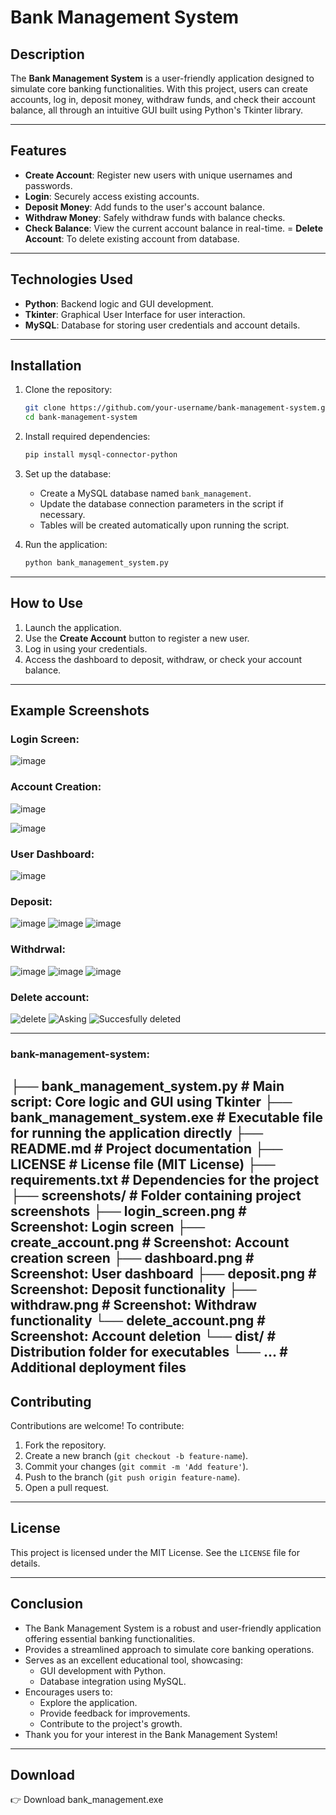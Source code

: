 # Bank Management System

## Description
The **Bank Management System** is a user-friendly application designed to simulate core banking functionalities. With this project, users can create accounts, log in, deposit money, withdraw funds, and check their account balance, all through an intuitive GUI built using Python's Tkinter library.

---

## Features
- **Create Account**: Register new users with unique usernames and passwords.
- **Login**: Securely access existing accounts.
- **Deposit Money**: Add funds to the user's account balance.
- **Withdraw Money**: Safely withdraw funds with balance checks.
- **Check Balance**: View the current account balance in real-time.
= **Delete Account**: To delete existing account from database.
---

## Technologies Used
- **Python**: Backend logic and GUI development.
- **Tkinter**: Graphical User Interface for user interaction.
- **MySQL**: Database for storing user credentials and account details.

---

## Installation
1. Clone the repository:
   ```bash
   git clone https://github.com/your-username/bank-management-system.git
   cd bank-management-system
   ```

2. Install required dependencies:
   ```bash
   pip install mysql-connector-python
   ```

3. Set up the database:
   - Create a MySQL database named `bank_management`.
   - Update the database connection parameters in the script if necessary.
   - Tables will be created automatically upon running the script.

4. Run the application:
   ```bash
   python bank_management_system.py
   ```

---

## How to Use
1. Launch the application.
2. Use the **Create Account** button to register a new user.
3. Log in using your credentials.
4. Access the dashboard to deposit, withdraw, or check your account balance.

---

## Example Screenshots
### Login Screen:
![image](https://github.com/user-attachments/assets/5b786535-0bb8-4a83-b9de-5d4c6b26392f)



### Account Creation:
![image](https://github.com/user-attachments/assets/f1d0a153-cf9e-4941-9d82-451a5b00be97)

![image](https://github.com/user-attachments/assets/eeb377cb-4ad2-4706-8f6a-d4d9e36ca17c)



### User Dashboard:
![image](https://github.com/user-attachments/assets/d3901fec-0a1b-413d-99bd-e4b7f633dbae)


### Deposit:
![image](https://github.com/user-attachments/assets/521c4e6e-ce47-476a-a778-7e9c317fb6b1)
![image](https://github.com/user-attachments/assets/d9548b92-fc7a-4c65-a808-9788599eba64)
![image](https://github.com/user-attachments/assets/0600e69d-beff-4a6d-b17c-ec588026a207)


### Withdrwal:
![image](https://github.com/user-attachments/assets/33ab1d09-e7c2-4a2f-9704-b29beb1b3adc)
![image](https://github.com/user-attachments/assets/8a85738a-2b04-4374-846a-b6e89cbd99fa)
![image](https://github.com/user-attachments/assets/03c2f984-35b8-453c-8854-a3f2b6816faf)


### Delete account:
![delete](https://github.com/user-attachments/assets/3128cd70-ba14-49e1-ab70-0952a61e3cb2)
![Asking](https://github.com/user-attachments/assets/8129b2cf-2a76-4d4c-827b-946c471e8f0c)
![Succesfully deleted](https://github.com/user-attachments/assets/58a826dc-80b9-489c-ab60-e4c2c9b12da1)

---

### bank-management-system:
├── bank_management_system.py   # Main script: Core logic and GUI using Tkinter
├── bank_management_system.exe  # Executable file for running the application directly
├── README.md                   # Project documentation
├── LICENSE                     # License file (MIT License)
├── requirements.txt            # Dependencies for the project
├── screenshots/                # Folder containing project screenshots
   ├── login_screen.png        # Screenshot: Login screen
   ├── create_account.png      # Screenshot: Account creation screen
   ├── dashboard.png           # Screenshot: User dashboard
   ├── deposit.png             # Screenshot: Deposit functionality
   ├── withdraw.png            # Screenshot: Withdraw functionality
   └── delete_account.png      # Screenshot: Account deletion
└── dist/                       # Distribution folder for executables
    └── ...                     # Additional deployment files
---

## Contributing
Contributions are welcome! To contribute:
1. Fork the repository.
2. Create a new branch (`git checkout -b feature-name`).
3. Commit your changes (`git commit -m 'Add feature'`).
4. Push to the branch (`git push origin feature-name`).
5. Open a pull request.

---

## License
This project is licensed under the MIT License. See the `LICENSE` file for details.


---

## Conclusion
- The Bank Management System is a robust and user-friendly application offering essential banking functionalities.
- Provides a streamlined approach to simulate core banking operations.
- Serves as an excellent educational tool, showcasing:
  - GUI development with Python.
  - Database integration using MySQL.
- Encourages users to:
  - Explore the application.
  - Provide feedback for improvements.
  - Contribute to the project's growth.
- Thank you for your interest in the Bank Management System!

---

## Download
👉 Download bank_management.exe
